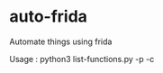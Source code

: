 # auto-frida
Automate things using frida

Usage : python3 list-functions.py -p <package> -c <class>
